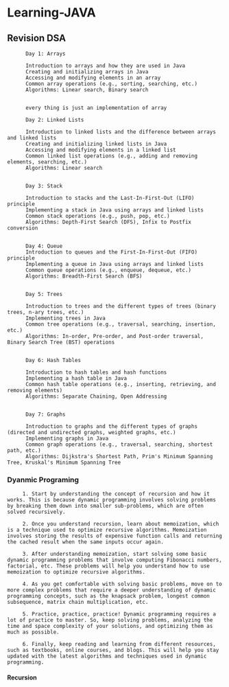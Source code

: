# Learning-JAVA

   ## Revision DSA


          Day 1: Arrays

          Introduction to arrays and how they are used in Java
          Creating and initializing arrays in Java
          Accessing and modifying elements in an array
          Common array operations (e.g., sorting, searching, etc.)
          Algorithms: Linear search, Binary search
          
          
          every thing is just an implementation of array
          
          Day 2: Linked Lists

          Introduction to linked lists and the difference between arrays and linked lists
          Creating and initializing linked lists in Java
          Accessing and modifying elements in a linked list
          Common linked list operations (e.g., adding and removing elements, searching, etc.)
          Algorithms: Linear search
          
          
          Day 3: Stack

          Introduction to stacks and the Last-In-First-Out (LIFO) principle
          Implementing a stack in Java using arrays and linked lists
          Common stack operations (e.g., push, pop, etc.)
          Algorithms: Depth-First Search (DFS), Infix to Postfix conversion
          
          
          Day 4: Queue
          Introduction to queues and the First-In-First-Out (FIFO) principle
          Implementing a queue in Java using arrays and linked lists
          Common queue operations (e.g., enqueue, dequeue, etc.)
          Algorithms: Breadth-First Search (BFS)
          
          
          Day 5: Trees

          Introduction to trees and the different types of trees (binary trees, n-ary trees, etc.)
          Implementing trees in Java
          Common tree operations (e.g., traversal, searching, insertion, etc.)
          Algorithms: In-order, Pre-order, and Post-order traversal, Binary Search Tree (BST) operations
          
          
          Day 6: Hash Tables

          Introduction to hash tables and hash functions
          Implementing a hash table in Java
          Common hash table operations (e.g., inserting, retrieving, and removing elements)
          Algorithms: Separate Chaining, Open Addressing
          
          
          Day 7: Graphs

          Introduction to graphs and the different types of graphs (directed and undirected graphs, weighted graphs, etc.)
          Implementing graphs in Java
          Common graph operations (e.g., traversal, searching, shortest path, etc.)
          Algorithms: Dijkstra's Shortest Path, Prim's Minimum Spanning Tree, Kruskal's Minimum Spanning Tree

   ### Dyanmic Programing
   
         1. Start by understanding the concept of recursion and how it works. This is because dynamic programming involves solving problems by breaking them down into smaller sub-problems, which are often solved recursively.

         2. Once you understand recursion, learn about memoization, which is a technique used to optimize recursive algorithms. Memoization involves storing the results of expensive function calls and returning the cached result when the same inputs occur again.

         3. After understanding memoization, start solving some basic dynamic programming problems that involve computing Fibonacci numbers, factorial, etc. These problems will help you understand how to use memoization to optimize recursive algorithms.

         4. As you get comfortable with solving basic problems, move on to more complex problems that require a deeper understanding of dynamic programming concepts, such as the knapsack problem, longest common subsequence, matrix chain multiplication, etc.

         5. Practice, practice, practice! Dynamic programming requires a lot of practice to master. So, keep solving problems, analyzing the time and space complexity of your solutions, and optimizing them as much as possible.

         6. Finally, keep reading and learning from different resources, such as textbooks, online courses, and blogs. This will help you stay updated with the latest algorithms and techniques used in dynamic programming.

   #### Recursion 

